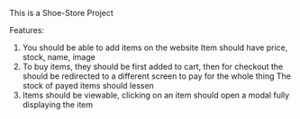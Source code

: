 This is a Shoe-Store Project

Features:
1.  You should be able to add items on the website
   	Item should have price, stock, name, image
2. To buy items, they should be first added to cart, then for checkout the should be redirected to a different screen to pay for the whole thing
   	The stock of payed items should lessen
3. Items should be viewable, clicking on an item should open a modal fully displaying the item
